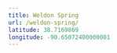 ```yaml
---
title: Weldon Spring
url: /weldon-spring/
latitude: 38.7169869
longitude: -90.65072400000001
---
```

